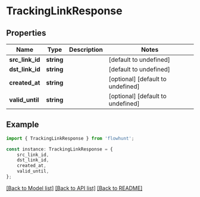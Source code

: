 # TrackingLinkResponse


## Properties

Name | Type | Description | Notes
------------ | ------------- | ------------- | -------------
**src_link_id** | **string** |  | [default to undefined]
**dst_link_id** | **string** |  | [default to undefined]
**created_at** | **string** |  | [optional] [default to undefined]
**valid_until** | **string** |  | [optional] [default to undefined]

## Example

```typescript
import { TrackingLinkResponse } from 'flowhunt';

const instance: TrackingLinkResponse = {
    src_link_id,
    dst_link_id,
    created_at,
    valid_until,
};
```

[[Back to Model list]](../README.md#documentation-for-models) [[Back to API list]](../README.md#documentation-for-api-endpoints) [[Back to README]](../README.md)
